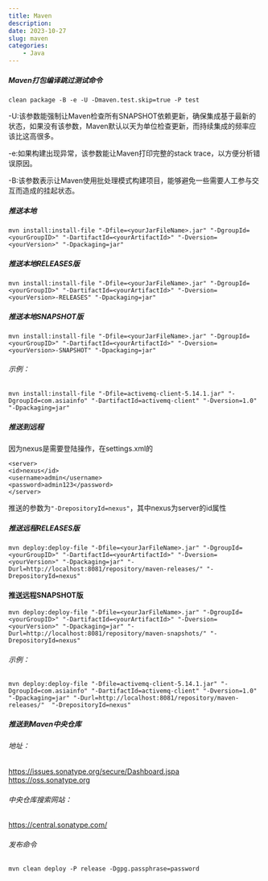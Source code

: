 ```yaml
---
title: Maven
description: 
date: 2023-10-27
slug: maven
categories:
    - Java
---
```


##### Maven打包编译跳过测试命令
```
clean package -B -e -U -Dmaven.test.skip=true -P test
```
-U:该参数能强制让Maven检查所有SNAPSHOT依赖更新，确保集成基于最新的状态，如果没有该参数，Maven默认以天为单位检查更新，而持续集成的频率应该比这高很多。

-e:如果构建出现异常，该参数能让Maven打印完整的stack trace，以方便分析错误原因。

-B:该参数表示让Maven使用批处理模式构建项目，能够避免一些需要人工参与交互而造成的挂起状态。
##### 推送本地
```
mvn install:install-file "-Dfile=<yourJarFileName>.jar" "-DgroupId=<yourGroupID>" "-DartifactId=<yourArtifactId>" "-Dversion=<yourVersion>" "-Dpackaging=jar"
```
##### 推送本地RELEASES版
```
mvn install:install-file "-Dfile=<yourJarFileName>.jar" "-DgroupId=<yourGroupID>" "-DartifactId=<yourArtifactId>" "-Dversion=<yourVersion>-RELEASES" "-Dpackaging=jar"
```
##### 推送本地SNAPSHOT版
```
mvn install:install-file "-Dfile=<yourJarFileName>.jar" "-DgroupId=<yourGroupID>" "-DartifactId=<yourArtifactId>" "-Dversion=<yourVersion>-SNAPSHOT" "-Dpackaging=jar"
```
###### 示例：
```
mvn install:install-file "-Dfile=activemq-client-5.14.1.jar" "-DgroupId=com.asiainfo" "-DartifactId=activemq-client" "-Dversion=1.0" "-Dpackaging=jar"
```
##### 推送到远程
因为nexus是需要登陆操作，在settings.xml的
```
<server>   
<id>nexus</id>   
<username>admin</username>
<password>admin123</password>   
</server>
```
推送的参数为`"-DrepositoryId=nexus"`，其中nexus为server的id属性
##### 推送远程RELEASES版
```
mvn deploy:deploy-file "-Dfile=<yourJarFileName>.jar" "-DgroupId=<yourGroupID>" "-DartifactId=<yourArtifactId>" "-Dversion=<yourVersion>" "-Dpackaging=jar" "-Durl=http://localhost:8081/repository/maven-releases/" "-DrepositoryId=nexus"
```
#### 推送远程SNAPSHOT版
```
mvn deploy:deploy-file "-Dfile=<yourJarFileName>.jar" "-DgroupId=<yourGroupID>" "-DartifactId=<yourArtifactId>" "-Dversion=<yourVersion>" "-Dpackaging=jar" "-Durl=http://localhost:8081/repository/maven-snapshots/" "-DrepositoryId=nexus"
```
###### 示例：
```
mvn deploy:deploy-file "-Dfile=activemq-client-5.14.1.jar" "-DgroupId=com.asiainfo" "-DartifactId=activemq-client" "-Dversion=1.0" "-Dpackaging=jar" "-Durl=http://localhost:8081/repository/maven-releases/"  "-DrepositoryId=nexus"
```
##### 推送到Maven中央仓库
###### 地址：
https://issues.sonatype.org/secure/Dashboard.jspa
https://oss.sonatype.org
###### 中央仓库搜索网站：
https://central.sonatype.com/
###### 发布命令
```
mvn clean deploy -P release -Dgpg.passphrase=password
```
